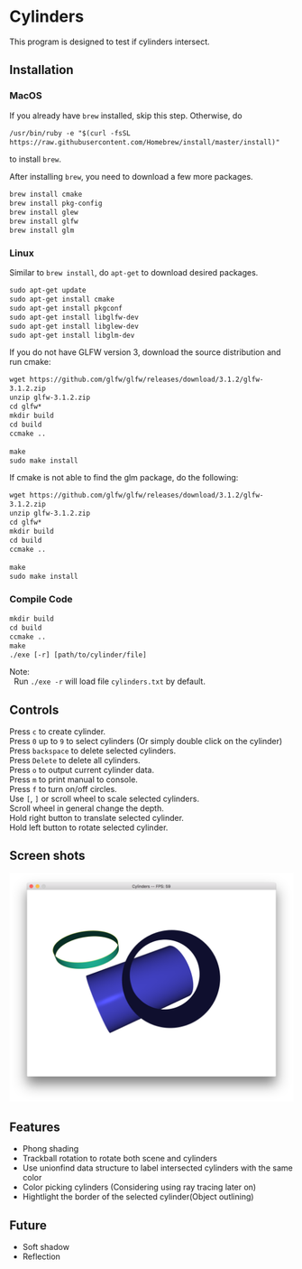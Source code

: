 # Cylinders

This program is designed to test if cylinders intersect.

## Installation

### MacOS
If you already have `brew` installed, skip this step. Otherwise, do
```
/usr/bin/ruby -e "$(curl -fsSL https://raw.githubusercontent.com/Homebrew/install/master/install)"
```
to install `brew`.

After installing `brew`, you need to download a few more packages.

```
brew install cmake
brew install pkg-config
brew install glew
brew install glfw
brew install glm
```
### Linux
Similar to `brew install`, do `apt-get` to download desired packages.
```
sudo apt-get update
sudo apt-get install cmake
sudo apt-get install pkgconf
sudo apt-get install libglfw-dev
sudo apt-get install libglew-dev
sudo apt-get install libglm-dev
```
If you do not have GLFW version 3, download the source distribution and run cmake:
```
wget https://github.com/glfw/glfw/releases/download/3.1.2/glfw-3.1.2.zip
unzip glfw-3.1.2.zip
cd glfw*
mkdir build
cd build
ccmake ..

make
sudo make install
```
If cmake is not able to find the glm package, do the following:
```
wget https://github.com/glfw/glfw/releases/download/3.1.2/glfw-3.1.2.zip
unzip glfw-3.1.2.zip
cd glfw*
mkdir build
cd build
ccmake ..

make
sudo make install
```

### Compile Code

```
mkdir build
cd build
ccmake ..
make
./exe [-r] [path/to/cylinder/file]
```

Note: <br />
&nbsp;&nbsp;Run `./exe -r` will load file `cylinders.txt` by default. <br />

## Controls
Press `c` to create cylinder.<br />
Press `0` up to `9` to select cylinders (Or simply double click on the cylinder)<br />
Press `backspace` to delete selected cylinders.<br />
Press `Delete` to delete all cylinders.<br />
Press `o` to output current cylinder data.<br />
Press `m` to print manual to console.<br />
Press `f` to turn on/off circles.<br />
Use `[`, `]` or scroll wheel to scale selected cylinders.<br />
Scroll wheel in general change the depth.<br />
Hold right button to translate selected cylinder.<br />
Hold left button to rotate selected cylinder.<br />

## Screen shots
![alt text](https://github.com/Guo-Haowei/Cylinders/blob/master/ScreenShot.png)

## Features
* Phong shading
* Trackball rotation to rotate both scene and cylinders
* Use unionfind data structure to label intersected cylinders with the same color
* Color picking cylinders (Considering using ray tracing later on)
* Hightlight the border of the selected cylinder(Object outlining)

## Future
* Soft shadow
* Reflection
